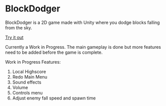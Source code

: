 # BlockDodger
BlockDodger is a 2D game made with Unity where you dodge blocks falling from the sky.

[Try it out](v1/index.html)

Currently a Work in Progress. The main gameplay is done but more features need to be added before the game is complete.

Work in Progress Features:
1. Local Highscore
2. Redo Main Menu
3. Sound effects
4. Volume
5. Controls menu
6. Adjust enemy fall speed and spawn time
